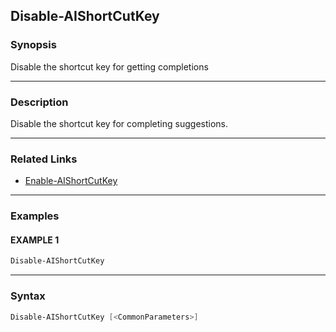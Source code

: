 Disable-AIShortCutKey
---------------------




### Synopsis
Disable the shortcut key for getting completions



---


### Description

Disable the shortcut key for completing suggestions.



---


### Related Links
* [Enable-AIShortCutKey](Enable-AIShortCutKey)





---


### Examples
#### EXAMPLE 1
```PowerShell
Disable-AIShortCutKey
```



---


### Syntax
```PowerShell
Disable-AIShortCutKey [<CommonParameters>]
```

